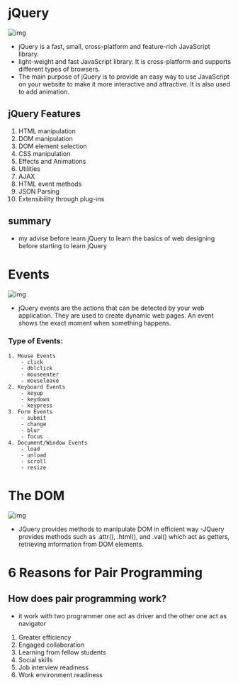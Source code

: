 # jQuery
![img](https://www.webdesignerdepot.com/cdn-origin/uploads/2019/07/featured_jquery.jpg)

- jQuery is a fast, small, cross-platform and feature-rich JavaScript library.
-  light-weight and fast JavaScript library. It is cross-platform and supports different types of browsers.
- The main purpose of jQuery is to provide an easy way to use JavaScript on your website to make it more interactive and attractive. It is also used to add animation.

## jQuery Features
1. HTML manipulation
2. DOM manipulation
3. DOM element selection
4. CSS manipulation
5. Effects and Animations
6. Utilities
7. AJAX
8. HTML event methods
9. JSON Parsing
10. Extensibility through plug-ins

## summary
- my advise before learn jQuery to learn the basics of web designing before starting to learn jQuery


# Events
![img](https://cdn.educba.com/academy/wp-content/uploads/2019/10/jQuery-Events.png)
- jQuery events are the actions that can be detected by your web application. They are used to create dynamic web pages. An event shows the exact moment when something happens.

### Type of Events:
    1. Mouse Events
        - click
        - dblclick
        - mouseenter
        - mouseleave
    2. Keyboard Events
        - keyup
        - keydown
        - keypress
    3. Form Events
        - submit
        - change
        - blur
        - focus
    4. Document/Window Events
        - load
        - unload
        - scroll
        - resize

# The DOM
![img](https://cs.wellesley.edu/~cs110/reading/DOM-JQ-files/dom.png)
- JQuery provides methods to manipulate DOM in efficient way
-JQuery provides methods such as .attr(), .html(), and .val() which act as getters, retrieving information from DOM elements.

# 6 Reasons for Pair Programming
## How does pair programming work?
- it work with two programmer one act as driver and the other one act as navigator 

1. Greater efficiency
2. Engaged collaboration
3. Learning from fellow students
4. Social skills
5. Job interview readiness
6. Work environment readiness
